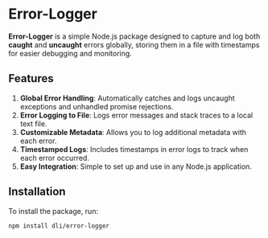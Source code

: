 # Error-Logger

**Error-Logger** is a simple Node.js package designed to capture and log both **caught** and **uncaught** errors globally, storing them in a file with timestamps for easier debugging and monitoring.

## Features
1. **Global Error Handling**: Automatically catches and logs uncaught exceptions and unhandled promise rejections.
2. **Error Logging to File**: Logs error messages and stack traces to a local text file.
3. **Customizable Metadata**: Allows you to log additional metadata with each error.
4. **Timestamped Logs**: Includes timestamps in error logs to track when each error occurred.
5. **Easy Integration**: Simple to set up and use in any Node.js application.

## Installation

To install the package, run:

```bash
npm install dli/error-logger
